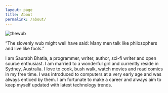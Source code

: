 ```yaml
---
layout: page
title: About
permalink: /about/
---
```


![thewub](http://mythcreants.com/wp-content/uploads/2016/06/thewub-548x350.jpg)

“The slovenly wub might well have said: Many men talk like philosophers and live like fools.”

I am Saurabh Bhatia, a programmer, writer, author, sci-fi writer and open source enthusiast. I am married to a wonderful girl and currently reside in Sydney, Australia. I love to cook, bush walk, watch movies and read comics in my free time. I was introduced to computers at a very early age and was always enticed by them. I am fortunate to make a career and always aim to keep myself updated with latest technology trends.
